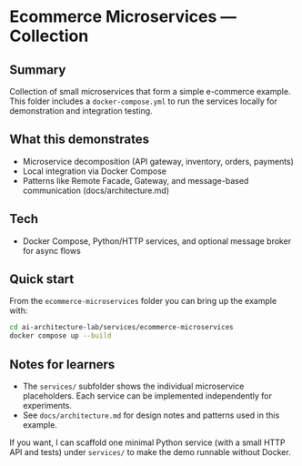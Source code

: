 # Ecommerce Microservices — Collection

Summary
-------
Collection of small microservices that form a simple e-commerce example. This folder includes a `docker-compose.yml` to run the services locally for demonstration and integration testing.

What this demonstrates
----------------------
- Microservice decomposition (API gateway, inventory, orders, payments)
- Local integration via Docker Compose
- Patterns like Remote Facade, Gateway, and message-based communication (docs/architecture.md)

Tech
----
- Docker Compose, Python/HTTP services, and optional message broker for async flows

Quick start
-----------
From the `ecommerce-microservices` folder you can bring up the example with:

```bash
cd ai-architecture-lab/services/ecommerce-microservices
docker compose up --build
```

Notes for learners
------------------
- The `services/` subfolder shows the individual microservice placeholders. Each service can be implemented independently for experiments.
- See `docs/architecture.md` for design notes and patterns used in this example.

If you want, I can scaffold one minimal Python service (with a small HTTP API and tests) under `services/` to make the demo runnable without Docker.
